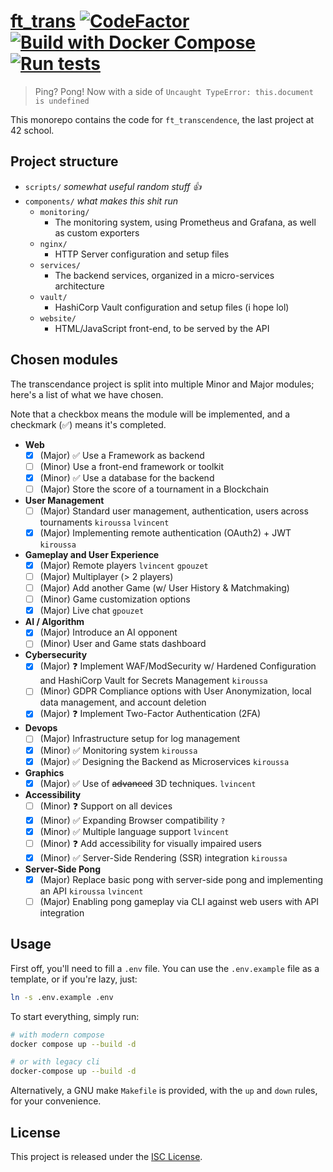# [ft_trans](https://cdn.intra.42.fr/pdf/pdf/133398/en.subject.pdf) [![CodeFactor](https://www.codefactor.io/repository/github/c18h24o2/ft_transcendence/badge/main)](https://www.codefactor.io/repository/github/c18h24o2/ft_transcendence/overview/main) [![Build with Docker Compose](https://github.com/C18H24O2/ft_transcendence/actions/workflows/build-docker.yml/badge.svg)](https://github.com/C18H24O2/ft_transcendence/actions/workflows/build-docker.yml) [![Run tests](https://github.com/C18H24O2/ft_transcendence/actions/workflows/test.yml/badge.svg)](https://github.com/C18H24O2/ft_transcendence/actions/workflows/test.yml)

> Ping? Pong! Now with a side of `Uncaught TypeError: this.document is undefined`

This monorepo contains the code for `ft_transcendence`, the last project at 42 school. 

## Project structure

- `scripts/` *somewhat useful random stuff :+1:*
- `components/` *what makes this shit run*
  - `monitoring/`
    - The monitoring system, using Prometheus and Grafana, as well as custom exporters
  - `nginx/`
    - HTTP Server configuration and setup files
  - `services/`
    - The backend services, organized in a micro-services architecture 
  - `vault/`
    - HashiCorp Vault configuration and setup files (i hope lol)
  - `website/`
    - HTML/JavaScript front-end, to be served by the API

## Chosen modules

The transcendance project is split into multiple Minor and Major modules; here's a list of what we have chosen.

Note that a checkbox means the module will be implemented, and a checkmark (✅) means it's completed.

<!-- MODULES_START -->

- **Web**
  - [x] (Major) ✅ Use a Framework as backend
  - [ ] (Minor) Use a front-end framework or toolkit
  - [x] (Minor) ✅ Use a database for the backend
  - [ ] (Major) Store the score of a tournament in a Blockchain

- **User Management**
  - [ ] (Major) Standard user management, authentication, users across tournaments `kiroussa` `lvincent`
  - [x] (Major) Implementing remote authentication (OAuth2) + JWT `kiroussa`

- **Gameplay and User Experience**
  - [x] (Major) Remote players `lvincent` `gpouzet`
  - [ ] (Major) Multiplayer (> 2 players)
  - [ ] (Major) Add another Game (w/ User History & Matchmaking)
  - [ ] (Minor) Game customization options 
  - [x] (Major) Live chat `gpouzet`

- **AI / Algorithm**
  - [x] (Major) Introduce an AI opponent
  - [ ] (Minor) User and Game stats dashboard

- **Cybersecurity**
  - [x] (Major) :question: Implement WAF/ModSecurity w/ Hardened Configuration and HashiCorp Vault for Secrets Management `kiroussa`
  - [ ] (Minor) GDPR Compliance options with User Anonymization, local data management, and account deletion
  - [x] (Major) :question: Implement Two-Factor Authentication (2FA)

- **Devops**
  - [ ] (Major) Infrastructure setup for log management
  - [x] (Minor) ✅ Monitoring system `kiroussa`
  - [x] (Major) ✅ Designing the Backend as Microservices `kiroussa` 

- **Graphics**
  - [x] (Major) ✅ Use of ~~advanced~~ 3D techniques. `lvincent`

- **Accessibility**
  - [ ] (Minor) :question: Support on all devices
  - [x] (Minor) ✅ Expanding Browser compatibility `?`
  - [x] (Minor) ✅ Multiple language support `lvincent`
  - [ ] (Minor) :question: Add accessibility for visually impaired users
  - [x] (Minor) ✅ Server-Side Rendering (SSR) integration `kiroussa`

- **Server-Side Pong**
  - [x] (Major) Replace basic pong with server-side pong and implementing an API `kiroussa` `lvincent`
  - [ ] (Major) Enabling pong gameplay via CLI against web users with API integration

<!-- MODULES_END -->

## Usage

First off, you'll need to fill a `.env` file. You can use the `.env.example` file as a template, or if you're lazy, just:
```bash
ln -s .env.example .env
```

To start everything, simply run:

```bash
# with modern compose
docker compose up --build -d

# or with legacy cli
docker-compose up --build -d
```

Alternatively, a GNU make `Makefile` is provided, with the `up` and `down` rules, for your convenience.

## License

This project is released under the [ISC License](./LICENSE).
